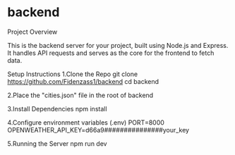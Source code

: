 # backend

Project Overview

This is the backend server for your project, built using Node.js and Express. It handles API requests and serves as the core for the frontend to fetch data.

Setup Instructions
1.Clone the Repo
git clone https://github.com/Fidenzass1/backend
cd backend

2.Place the "cities.json" file in the root of backend

3.Install Dependencies
npm install

4.Configure environment variables (.env)
PORT=8000
OPENWEATHER_API_KEY=d66a9###############your_key

5.Running the Server
npm run dev
